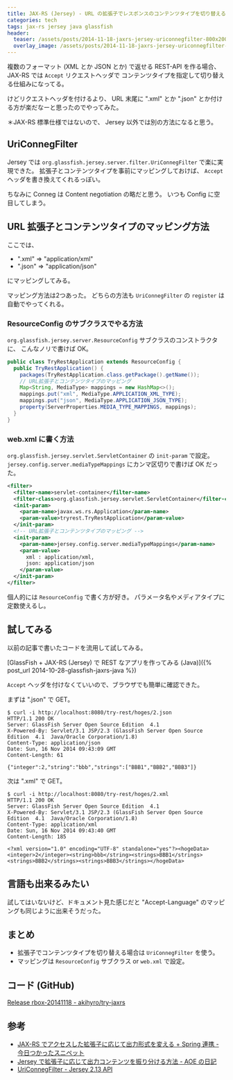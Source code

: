 ```yaml
---
title: JAX-RS (Jersey) - URL の拡張子でレスポンスのコンテンツタイプを切り替える
categories: tech
tags: jax-rs jersey java glassfish
header:
  teaser: /assets/posts/2014-11-18-jaxrs-jersey-uriconnegfilter-800x200.png
  overlay_image: /assets/posts/2014-11-18-jaxrs-jersey-uriconnegfilter-800x200.png
---
```


複数のフォーマット (XML とか JSON とか) で返せる REST-API を作る場合、
JAX-RS では `Accept` リクエストヘッダで
コンテンツタイプを指定して切り替える仕組みになってる。

けどリクエストヘッダを付けるより、
URL 末尾に ".xml" とか ".json" とか付ける方が楽だなーと思ったのでやってみた。

<!--more-->

＊JAX-RS 標準仕様ではないので、 Jersey 以外では別の方法になると思う。

## UriConnegFilter

Jersey では `org.glassfish.jersey.server.filter.UriConnegFilter` で楽に実現できた。
拡張子とコンテンツタイプを事前にマッピングしておけば、
`Accept` ヘッダを書き換えてくれるっぽい。

ちなみに Conneg は Content negotiation の略だと思う。
いつも Config に空目してしまう。

## URL 拡張子とコンテンツタイプのマッピング方法

ここでは、

* ".xml" => "application/xml"
* ".json" => "application/json"

にマッピングしてみる。

マッピング方法は2つあった。
どちらの方法も `UriConnegFilter` の `register` は自動でやってくれる。

### ResourceConfig のサブクラスでやる方法

`org.glassfish.jersey.server.ResourceConfig` サブクラスのコンストラクタに、
こんなノリで書けば OK。

```java
public class TryRestApplication extends ResourceConfig {
  public TryRestApplication() {
    packages(TryRestApplication.class.getPackage().getName());
    // URL拡張子とコンテンツタイプのマッピング
    Map<String, MediaType> mappings = new HashMap<>();
    mappings.put("xml", MediaType.APPLICATION_XML_TYPE);
    mappings.put("json", MediaType.APPLICATION_JSON_TYPE);
    property(ServerProperties.MEDIA_TYPE_MAPPINGS, mappings);
  }
}
```

### web.xml に書く方法

`org.glassfish.jersey.servlet.ServletContainer` の `init-param` で設定。
`jersey.config.server.mediaTypeMappings` にカンマ区切りで書けば OK だった。

```xml
<filter>
  <filter-name>servlet-container</filter-name>
  <filter-class>org.glassfish.jersey.servlet.ServletContainer</filter-class>
  <init-param>
    <param-name>javax.ws.rs.Application</param-name>
    <param-value>tryrest.TryRestApplication</param-value>
  </init-param>
  <!-- URL拡張子とコンテンツタイプのマッピング -->
  <init-param>
    <param-name>jersey.config.server.mediaTypeMappings</param-name>
    <param-value>
      xml : application/xml,
      json: application/json
    </param-value>
  </init-param>
</filter>
```

個人的には `ResourceConfig` で書く方が好き。
パラメータ名やメディアタイプに定数使えるし。

## 試してみる

以前の記事で書いたコードを流用して試してみる。

[GlassFish + JAX-RS (Jersey) で REST なアプリを作ってみる (Java)]({% post_url 2014-10-28-glassfish-jaxrs-java %})

`Accept` ヘッダを付けなくていいので、ブラウザでも簡単に確認できた。

まずは ".json" で GET。

```console
$ curl -i http://localhost:8080/try-rest/hoges/2.json
HTTP/1.1 200 OK
Server: GlassFish Server Open Source Edition  4.1
X-Powered-By: Servlet/3.1 JSP/2.3 (GlassFish Server Open Source Edition  4.1  Java/Oracle Corporation/1.8)
Content-Type: application/json
Date: Sun, 16 Nov 2014 09:43:09 GMT
Content-Length: 61

{"integer":2,"string":"bbb","strings":["BBB1","BBB2","BBB3"]}
```

次は ".xml" で GET。

```console
$ curl -i http://localhost:8080/try-rest/hoges/2.xml
HTTP/1.1 200 OK
Server: GlassFish Server Open Source Edition  4.1
X-Powered-By: Servlet/3.1 JSP/2.3 (GlassFish Server Open Source Edition  4.1  Java/Oracle Corporation/1.8)
Content-Type: application/xml
Date: Sun, 16 Nov 2014 09:43:40 GMT
Content-Length: 185

<?xml version="1.0" encoding="UTF-8" standalone="yes"?><hogeData><integer>2</integer><string>bbb</string><strings>BBB1</strings><strings>BBB2</strings><strings>BBB3</strings></hogeData>
```

## 言語も出来るみたい

試してはいないけど、ドキュメント見た感じだと
"Accept-Language" のマッピングも同じように出来そうだった。

## まとめ

* 拡張子でコンテンツタイプを切り替える場合は `UriConnegFilter` を使う。
* マッピングは `ResourceConfig` サブクラス or `web.xml` で設定。

## コード (GitHub)

[Release rbox-20141118 - akihyro/try-jaxrs](https://github.com/akihyro/try-jaxrs/releases/tag/rbox-20141118)

## 参考

* [JAX-RS でアクセスした拡張子に応じて出力形式を変える + Spring 連携 - 今日つかったスニペット](http://cyubachi.hatenablog.com/entry/2013/11/15/194056)
* [Jersey で拡張子に応じて出力コンテンツを振り分ける方法 - AOE の日記](http://d.hatena.ne.jp/aoe-tk/20130203/1359900081)
* [UriConnegFilter - Jersey 2.13 API](https://jersey.java.net/apidocs/2.13/jersey/org/glassfish/jersey/server/filter/UriConnegFilter.html)
